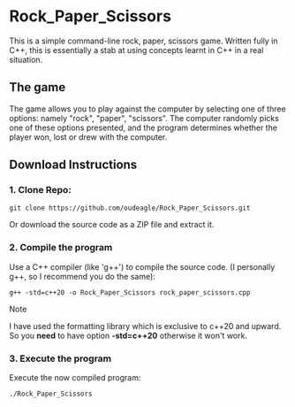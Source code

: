 # Rock_Paper_Scissors

This is a simple command-line rock, paper, scissors game. Written fully in C++, this is essentially a stab at using concepts learnt in C++ in a real situation. 

## The game
The game allows you to play against the computer by selecting one of three options: namely "rock", "paper", "scissors". The computer randomly picks one of these options presented, and the program determines whether the player won, lost or drew with the computer. 

## Download Instructions
### 1. Clone Repo:
```
git clone https://github.com/oudeagle/Rock_Paper_Scissors.git
```
Or download the source code as a ZIP file and extract it.

### 2. Compile the program
Use a C++ compiler (like 'g++') to compile the source code. (I personally g++, so I recommend you do the same):
```
g++ -std=c++20 -o Rock_Paper_Scissors rock_paper_scissors.cpp
```
> [!NOTE]
> I have used the formatting library which is exclusive to c++20 and upward. So you **need** to have option **-std=c++20** otherwise it won't work.

### 3. Execute the program
Execute the now compiled program:
```
./Rock_Paper_Scissors
```


